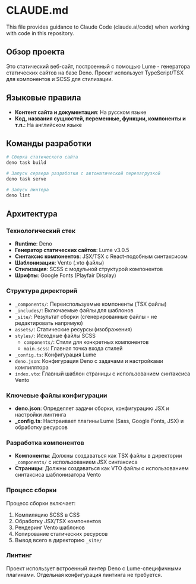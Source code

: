 # CLAUDE.md

This file provides guidance to Claude Code (claude.ai/code) when working with code in this repository.

## Обзор проекта

Это статический веб-сайт, построенный с помощью Lume - генератора статических сайтов на базе Deno. Проект использует TypeScript/TSX для компонентов и SCSS для стилизации.

## Языковые правила

- **Контент сайта и документация**: На русском языке
- **Код, названия сущностей, переменные, функции, компоненты и т.п.**: На английском языке

## Команды разработки

```bash
# Сборка статического сайта
deno task build

# Запуск сервера разработки с автоматической перезагрузкой
deno task serve

# Запуск линтера
deno lint
```

## Архитектура

### Технологический стек
- **Runtime**: Deno
- **Генератор статических сайтов**: Lume v3.0.5
- **Синтаксис компонентов**: JSX/TSX с React-подобным синтаксисом
- **Шаблонизация**: Vento (.vto файлы)
- **Стилизация**: SCSS с модульной структурой компонентов
- **Шрифты**: Google Fonts (Playfair Display)

### Структура директорий
- `_components/`: Переиспользуемые компоненты (TSX файлы)
- `_includes/`: Включаемые файлы для шаблонов
- `_site/`: Результат сборки (сгенерированные файлы - не редактировать напрямую)
- `assets/`: Статические ресурсы (изображения)
- `styles/`: Исходные файлы SCSS
  - `components/`: Стили для конкретных компонентов
  - `main.scss`: Главная точка входа стилей
- `_config.ts`: Конфигурация Lume
- `deno.json`: Конфигурация Deno с задачами и настройками компилятора
- `index.vto`: Главный шаблон страницы с использованием синтаксиса Vento

### Ключевые файлы конфигурации
- **deno.json**: Определяет задачи сборки, конфигурацию JSX и настройки линтинга
- **_config.ts**: Настраивает плагины Lume (Sass, Google Fonts, JSX) и обработку ресурсов

### Разработка компонентов
- **Компоненты**: Должны создаваться как TSX файлы в директории `_components/` с использованием JSX синтаксиса
- **Страницы**: Должны создаваться как VTO файлы с использованием синтаксиса шаблонизатора Vento

### Процесс сборки
Процесс сборки включает:
1. Компиляцию SCSS в CSS
2. Обработку JSX/TSX компонентов
3. Рендеринг Vento шаблонов
4. Копирование статических ресурсов
5. Вывод всего в директорию `_site/`

### Линтинг
Проект использует встроенный линтер Deno с Lume-специфичными плагинами. Отдельная конфигурация линтинга не требуется.